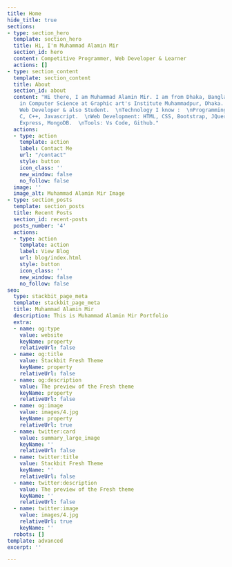 ```yaml
---
title: Home
hide_title: true
sections:
- type: section_hero
  template: section_hero
  title: Hi, I'm Muhammad Alamin Mir
  section_id: hero
  content: Competitive Programmer, Web Developer & Learner
  actions: []
- type: section_content
  template: section_content
  title: About
  section_id: about
  content: "Hi there, I am Muhammad Alamin Mir. I am from Dhaka, Bangladesh. I Study
    in Computer Science at Graphic art's Institute Muhammadpur, Dhaka. I am a Programmer,
    Web Developer & also Student.  \nTechnology I know :  \nProgramming Language:
    C, C++, Javascript.  \nWeb Development: HTML, CSS, Bootstrap, JQuery, React, NODE,
    Express, MongoDB.  \nTools: Vs Code, Github."
  actions:
  - type: action
    template: action
    label: Contact Me
    url: "/contact"
    style: button
    icon_class: ''
    new_window: false
    no_follow: false
  image: ''
  image_alt: Muhammad Alamin Mir Image
- type: section_posts
  template: section_posts
  title: Recent Posts
  section_id: recent-posts
  posts_number: '4'
  actions:
  - type: action
    template: action
    label: View Blog
    url: blog/index.html
    style: button
    icon_class: ''
    new_window: false
    no_follow: false
seo:
  type: stackbit_page_meta
  template: stackbit_page_meta
  title: Muhammad Alamin Mir
  description: This is Muhammad Alamin Mir Portfolio
  extra:
  - name: og:type
    value: website
    keyName: property
    relativeUrl: false
  - name: og:title
    value: Stackbit Fresh Theme
    keyName: property
    relativeUrl: false
  - name: og:description
    value: The preview of the Fresh theme
    keyName: property
    relativeUrl: false
  - name: og:image
    value: images/4.jpg
    keyName: property
    relativeUrl: true
  - name: twitter:card
    value: summary_large_image
    keyName: ''
    relativeUrl: false
  - name: twitter:title
    value: Stackbit Fresh Theme
    keyName: ''
    relativeUrl: false
  - name: twitter:description
    value: The preview of the Fresh theme
    keyName: ''
    relativeUrl: false
  - name: twitter:image
    value: images/4.jpg
    relativeUrl: true
    keyName: ''
  robots: []
template: advanced
excerpt: ''

---
```


